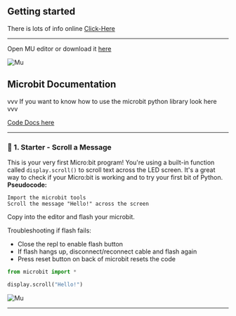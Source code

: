 Getting started
---
There is lots of info online
[Click-Here](https://microbit.org/get-started/what-is-the-microbit/)

---

Open MU editor or download it [here](https://codewith.mu/)

![Mu](https://github.com/ScienceZoneUK/science-zone-uk/blob/main/Microbits/lv2/mu_editor.png)

## Microbit Documentation

vvv If you want to know how to use the microbit python library look here vvv

[Code Docs here](https://microbit-micropython.readthedocs.io/en/v2-docs/index.html)

---

### 🌟 1. Starter - Scroll a Message

This is your very first Micro\:bit program! You're using a built-in function called `display.scroll()` to scroll text across the LED screen. It's a great way to check if your Micro\:bit is working and to try your first bit of Python.     
**Pseudocode:**

```
Import the microbit tools
Scroll the message "Hello!" across the screen
```

Copy into the editor and flash your microbit.    

Troubleshooting if flash fails:       
- Close the repl to enable flash button
- If flash hangs up, disconnect/reconnect cable and flash again
- Press reset button on back of microbit resets the code

```python
from microbit import *

display.scroll("Hello!")
```

![Mu](https://github.com/ScienceZoneUK/science-zone-uk/blob/main/Microbits/lv2/mu_editor_flash.png)


---
